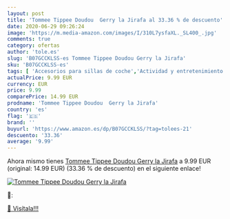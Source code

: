 ```yaml
---
layout: post
title: 'Tommee Tippee Doudou  Gerry la Jirafa al 33.36 % de descuento'
date: 2020-06-29 09:26:24
image: 'https://m.media-amazon.com/images/I/310L7ysfaXL._SL400_.jpg'
comments: true
category: ofertas
author: 'tole.es'
slug: 'B07GCCKLSS-es Tommee Tippee Doudou Gerry la Jirafa'
sku: 'B07GCCKLSS-es'
tags: [ 'Accesorios para sillas de coche','Actividad y entretenimiento','Andadores','Bebé','Espejos para asientos traseros','Higiene y cuidado','Sillas de coche y accesorios','Toallitas húmedas para bebé','Toallitas y accesorios para bebé','tommee', ]
actualPrice: 9.99 EUR
currency: EUR
price: 9.99
comparePrice: 14.99 EUR
prodname: 'Tommee Tippee Doudou  Gerry la Jirafa'
country: 'es'
flag: '🇪🇸'
brand: ''
buyurl: 'https://www.amazon.es/dp/B07GCCKLSS/?tag=tolees-21'
descuento: '33.36'
average: '9.99'
---
```


Ahora mismo tienes [Tommee Tippee Doudou  Gerry la Jirafa](https://www.amazon.es/dp/B07GCCKLSS/?tag=tolees-21) a 9.99 EUR (original: 14.99 EUR) (33.36 %  de descuento) en el siguiente enlace!

[![Tommee Tippee Doudou  Gerry la Jirafa](https://m.media-amazon.com/images/I/310L7ysfaXL._SL400_.jpg)](https://www.amazon.es/dp/B07GCCKLSS/?tag=tolees-21)

🔎:


[🛒 Visítala!!!](https://www.amazon.es/dp/B07GCCKLSS/?tag=tolees-21)

